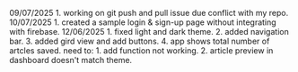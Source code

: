 09/07/2025
    1. working on git push and pull issue due conflict with my repo.
10/07/2025
    1. created a sample login & sign-up page without integrating with firebase.
12/06/2025
    1. fixed light and dark theme.
    2. added navigation bar.
    3. added gird view and add buttons.
    4. app shows total number of artcles saved.
    need to:
    1. add function not working.
    2. article preview in dashboard doesn't match theme.